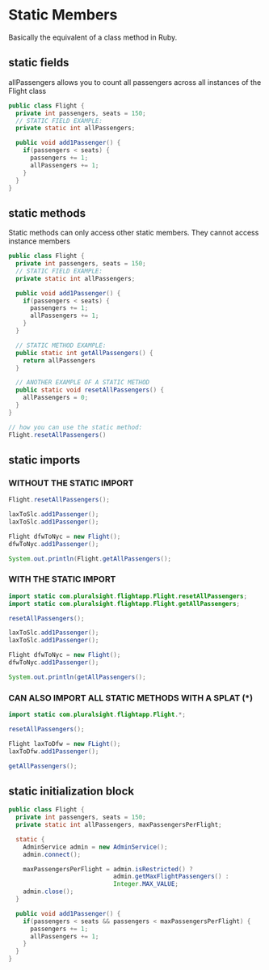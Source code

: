# Static Members
Basically the equivalent of a class method in Ruby.

## static fields
allPassengers allows you to count all passengers across all instances of the Flight class

```java
public class Flight {
  private int passengers, seats = 150;
  // STATIC FIELD EXAMPLE:
  private static int allPassengers;

  public void add1Passenger() {
    if(passengers < seats) {
      passengers += 1;
      allPassengers += 1;
    }
  }
}
```

## static methods
Static methods can only access other static members.
They cannot access instance members

```java
public class Flight {
  private int passengers, seats = 150;
  // STATIC FIELD EXAMPLE:
  private static int allPassengers;

  public void add1Passenger() {
    if(passengers < seats) {
      passengers += 1;
      allPassengers += 1;
    }
  }

  // STATIC METHOD EXAMPLE:
  public static int getAllPassengers() {
    return allPassengers
  }

  // ANOTHER EXAMPLE OF A STATIC METHOD
  public static void resetAllPassengers() {
    allPassengers = 0;
  }
}
```

```java
// how you can use the static method:
Flight.resetAllPassengers()
```

## static imports

### WITHOUT THE STATIC IMPORT
```java
Flight.resetAllPassengers();

laxToSlc.add1Passenger();
laxToSlc.add1Passenger();

Flight dfwToNyc = new Flight();
dfwToNyc.add1Passenger();

System.out.println(Flight.getAllPassengers();
```

### WITH THE STATIC IMPORT
```java
import static com.pluralsight.flightapp.Flight.resetAllPassengers;
import static com.pluralsight.flightapp.Flight.getAllPassengers;

resetAllPassengers();

laxToSlc.add1Passenger();
laxToSlc.add1Passenger();

Flight dfwToNyc = new Flight();
dfwToNyc.add1Passenger();

System.out.println(getAllPassengers();
```

### CAN ALSO IMPORT ALL STATIC METHODS WITH A SPLAT (*)
```java
import static com.pluralsight.flightapp.Flight.*;

resetAllPassengers();

Flight laxToDfw = new FLight();
laxToDfw.add1Passenger();

getAllPassengers();
```

## static initialization block

```java
public class Flight {
  private int passengers, seats = 150;
  private static int allPassengers, maxPassengersPerFlight;

  static {
    AdminService admin = new AdminService();
    admin.connect();

    maxPassengersPerFlight = admin.isRestricted() ?
                             admin.getMaxFlightPassengers() :
                             Integer.MAX_VALUE;
    admin.close();
  }

  public void add1Passenger() {
    if(passengers < seats && passengers < maxPassengersPerFlight) {
      passengers += 1;
      allPassengers += 1;
    }
  }
}
```
